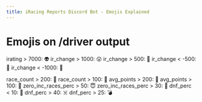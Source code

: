 ```yaml
---
title: iRacing Reports Discord Bot - Emojis Explained
---
```


# Emojis on /driver output

irating > 7000: 👽
ir_change > 1000: 😲 
ir_change > 500: 🤩 
ir_change < -500: 🤢 
ir_change < -1000: 🤮 

race_count > 200: 🤯 
race_count > 100: 👏 
avg_points > 200: 🦾 
avg_points > 100: 💪 
zero_inc_races_perc > 50: 😇 
zero_inc_races_perc > 30: 🦺 
dnf_perc < 10: 🤖 
dnf_perc > 40: ☠️ 
dnf_perc > 25: 💣 